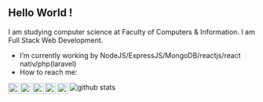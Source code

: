 ## Hello World ! 
I am studying computer science at Faculty of Computers & Information. I am Full Stack Web Development. 

- I’m currently working by NodeJS/ExpressJS/MongoDB/reactjs/react nativ/php(laravel)
- How to reach me: 

<a href="https://stackoverflow.com/users/13516633/mostafa-soltan">
  <img align="left" alt="Mostafa Sultan" width="22px" src="https://cdn.jsdelivr.net/npm/simple-icons@v3/icons/stackoverflow.svg" />
</a>
<a href="https://www.linkedin.com/in/mostafa-sultan/">
  <img align="left" alt="Mostafa Sultar" width="22px" src="https://cdn.jsdelivr.net/npm/simple-icons@v3/icons/linkedin.svg" />
</a>
<a href="https://twitter.com/mostafa68774741">
  <img align="left" alt="Mostafa Sulta | Twitter" width="22px" src="https://cdn.jsdelivr.net/npm/simple-icons@v3/icons/twitter.svg" />
</a>
<a href="https://www.facebook.com/mostafasoltan82/">
  <img align="left" alt="Mostafa Sulta" width="22px" src="https://cdn.jsdelivr.net/npm/simple-icons@v3/icons/facebook.svg" />
</a>
<a href="https://github.com/mostafa-sultan/">
  <img align="left" alt="Mostafa Sultan" width="22px" src="https://cdn.jsdelivr.net/npm/simple-icons@v3/icons/github.svg" />
</a>
  
  
  
![github stats](https://github-readme-stats.vercel.app/api?username=mostafa-sultan&show_icons=true&theme=dark)
